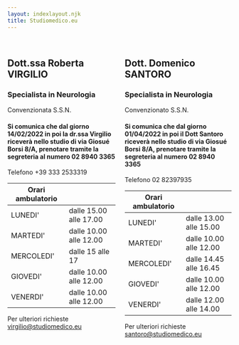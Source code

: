 ```yaml
---
layout: indexlayout.njk
title: Studiomedico.eu
---
```


<br>
<div class="columns">
<div class="column"></div>
<div class="column is-two-thirds">
<!-- <span>
<a href="https://www.studiomedico.eu/prenotavirgilio" class="button is-success">Prenota un appuntamento: Dott.ssa Virgilio</a>
<a href="https://www.studiomedico.eu/prenotasantoro" class="button is-info">Prenota un appuntamento: Dott. Santoro</a>
</span> -->
</div>
<div class="column"></div>
</div>
<div class="columns">
<div class="column is-half">

## Dott.ssa Roberta VIRGILIO

### Specialista in Neurologia 

Convenzionata S.S.N. 

#### Si comunica che dal giorno 14/02/2022 in poi la dr.ssa Virgilio riceverà nello studio di via Giosué Borsi 8/A, prenotare tramite la segreteria al numero 02 8940 3365

Telefono +39 333 2533319

|Orari ambulatorio    |    |
|---|----|
|LUNEDI'    | dalle 15.00 alle 17.00 |
|MARTEDI'    | dalle 10.00 alle 12.00 |
|MERCOLEDI'    | dalle 15 alle 17 |
|GIOVEDI'    | dalle 10.00 alle 12.00 |
|VENERDI'    | dalle 10.00 alle 12.00 |

Per ulteriori richieste virgilio@studiomedico.eu

</div>

<div class="column is-half">

## Dott. Domenico SANTORO
### Specialista in Neurologia 
Convenzionato S.S.N.

#### Si comunica che dal giorno 01/04/2022 in poi il Dott Santoro riceverà nello studio di via Giosué Borsi 8/A, prenotare tramite la segreteria al numero 02 8940 3365

Telefono 02 82397935

|Orari ambulatorio    |    |
|---|----|
|LUNEDI'    | dalle 13.00 alle 15.00 |
|MARTEDI'    | dalle 10.00 alle 12.00 |
|MERCOLEDI'    | dalle 14.45 alle 16.45 |
|GIOVEDI'    | dalle 10.00 alle 12.00 |
|VENERDI'    | dalle 12.00 alle 14.00 |

Per ulteriori richieste santoro@studiomedico.eu

</div>
</div>
